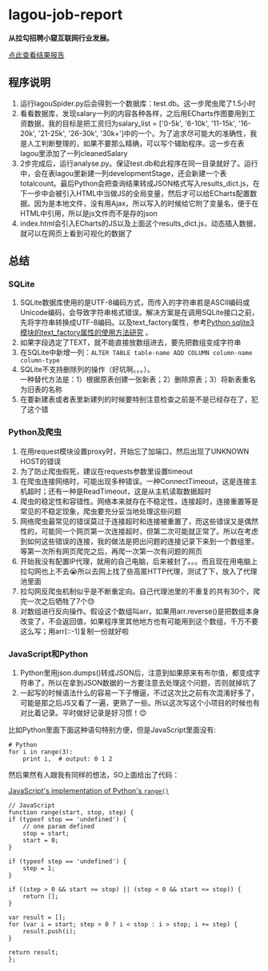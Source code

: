 # lagou-job-report  
  
**从拉勾招聘小窥互联网行业发展。**
  
[点此查看结果报告](http://peggyzwy.github.io/lagou-job-report/)  
  
## 程序说明  
1. 运行lagouSpider.py后会得到一个数据库：test.db。这一步爬虫爬了1.5小时
2. 看看数据库，发现salary一列的内容各种各样，之后用ECharts作图要用到工资数据，我的目标是把工资归为salary_list = ['0-5k', '6-10k', '11-15k', '16-20k', '21-25k', '26-30k', '30k+']中的一个。为了追求尽可能大的准确性，我是人工判断整理的，如果不要那么精确，可以写个辅助程序。这一步在表lagou里添加了一列cleanedSalary  
3. 2步完成后，运行analyse.py。保证test.db和此程序在同一目录就好了。运行中，会在表lagou里新建一列developmentStage，还会新建一个表totalcount。最后Python会把查询结果转成JSON格式写入results_dict.js，在下一步中会被引入HTML中当做JS的全局变量，然后才可以给ECharts配置数据。因为是本地文件，没有用Ajax，所以写入的时候给它附了变量名，便于在HTML中引用，所以是js文件而不是存的json
4. index.html会引入ECharts的JS以及上面这个results_dict.js，动态插入数据，就可以在网页上看到可视化的数据了  

  
## 总结  
### SQLite  
1. SQLite数据库使用的是UTF-8编码方式，而传入的字符串若是ASCII编码或Unicode编码，会导致字符串格式错误。解决方案是在调用SQLite接口之前，先将字符串转换成UTF-8编码。以及text_factory属性，参考[Python sqlite3模块的text_factory属性的使用方法研究](http://www.bubuko.com/infodetail-806298.html) 。  
2. 如果字段选定了TEXT，就不能直接放数组进去，要先把数组变成字符串  
3. 在SQLite中新增一列：`ALTER TABLE table-name ADD COLUMN column-name column-type`  
4. SQLite不支持删除列的操作（好坑啊。。。）。  
   一种替代方法是：1）根据原表创建一张新表；2）删除原表；3）将新表重名为旧表的名称  
5. 在要新建表或者表里新建列的时候要特别注意检查之前是不是已经存在了，犯了这个错  

     
### Python及爬虫 
1. 在用request模块设置proxy时，开始忘了加端口，然后出现了UNKNOWN HOST的错误
2. 为了防止爬虫假死，建议在requests参数里设置timeout  
3. 在爬虫连接网络时，可能出现多种错误。一种ConnectTimeout，这是连接主机超时；还有一种是ReadTimeout，这是从主机读取数据超时  
4. 爬虫的稳定性和容错性。网络本来就存在不稳定性，连接超时，连接重置等是常见的不稳定现象，爬虫要充分妥当地处理这些问题  
5. 网络爬虫最常见的错误莫过于连接超时和连接被重置了，而这些错误又是偶然性的，可能同一个网页第一次连接超时，但第二次可能就正常了。所以在考虑到如何这些错误的连接，我的做法是把出问题的连接记录下来到一个数组里，等第一次所有网页爬完之后，再爬一次第一次有问题的网页
6. 开始我没有配置IP代理，就用的自己电脑，后来被封了。。。而且现在用电脑上拉勾网也上不去😭所以去网上找了些高匿HTTP代理，测试了下，放入了代理池里面
7. 拉勾网反爬虫机制似乎是不断重定向。自己代理池里的不重复的共有30个，爬完一次之后牺牲了7个😓  
8. 对数组进行反向操作。假设这个数组叫arr，如果用arr.reverse()是把数组本身改变了，不会返回值，如果程序里其他地方也有可能用到这个数组，千万不要这么写；用arr[::-1]复制一份就好啦  

### JavaScript和Python  
1. Python里用json.dumps()转成JSON后，注意到如果原来有布尔值，都变成字符串了，所以在拿到JSON数据的一方要注意去处理这个问题，否则就掉坑了  
2. 一起写的时候语法什么的容易一下子懵逼，不过这次比之前有次混淆好多了，可能是那之后JS又看了一遍，更熟了一些。所以这次写这个小项目的时候也有对比着记录。平时做好记录是好习惯！😊  
  
比如Python里面下面这种语句特别方便，但是JavaScript里面没有:  
  
	# Python
	for i in range(3):
		print i,  # output: 0 1 2  
		    
然后果然有人跟我有同样的想法，SO上面给出了代码：  
  
[JavaScript's implementation of Python's `range()`](http://stackoverflow.com/questions/8273047/javascript-function-similar-to-python-range) 
  
  	// JavaScript  
  	function range(start, stop, step) {
    if (typeof stop == 'undefined') {
        // one param defined
        stop = start;
        start = 0;
    }

    if (typeof step == 'undefined') {
        step = 1;
    }

    if ((step > 0 && start >= stop) || (step < 0 && start <= stop)) {
        return [];
    }

    var result = [];
    for (var i = start; step > 0 ? i < stop : i > stop; i += step) {
        result.push(i);
    }

    return result;
	};  
	    
